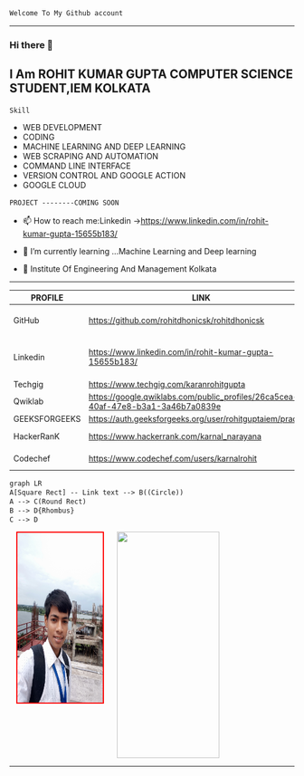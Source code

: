 ```md
Welcome To My Github account
```
---



### Hi there 👋
### 
I Am ROHIT KUMAR GUPTA COMPUTER SCIENCE STUDENT,IEM KOLKATA
---
```css
Skill
```
- WEB DEVELOPMENT
- CODING
- MACHINE LEARNING AND DEEP LEARNING
- WEB SCRAPING AND AUTOMATION
- COMMAND LINE INTERFACE
- VERSION CONTROL AND GOOGLE ACTION
- GOOGLE CLOUD

```md
PROJECT --------COMING SOON
```

- 📫 How to reach me:Linkedin ->https://www.linkedin.com/in/rohit-kumar-gupta-15655b183/
- 🌱 I’m currently learning ...Machine Learning and Deep learning

-  🏢 Institute Of Engineering And Management Kolkata

---

| PROFILE | LINK |DESCRIPTION|
| ------ | ------ | ------ |
| GitHub | https://github.com/rohitdhonicsk/rohitdhonicsk | THIS IS MY GITHUB PROFILE WHERE I UPLOAD SOME OF PROJECT FROM MY MACHINE.DO FOLLOW ME
| Linkedin | https://www.linkedin.com/in/rohit-kumar-gupta-15655b183/ | THIS IS MY LINKEDIN PROFILE,YOU WILL GET TO KNOW MY INTERNSHIP,ACHEIVEMENT,PROJECT,AND COURSE CERTIFICATE
| Techgig | https://www.techgig.com/karanrohitgupta | I had Given Many skill test in this website
| Qwiklab | https://google.qwiklabs.com/public_profiles/26ca5cea-40af-47e8-b3a1-3a46b7a0839e | View My badges and Lab That i completed
| GEEKSFORGEEKS| https://auth.geeksforgeeks.org/user/rohitguptaiem/practice/ | Coding Profile
| HackerRanK | https://www.hackerrank.com/karnal_narayana | here i DO coding,learning and given 3 Skill test
| Codechef | https://www.codechef.com/users/karnalrohit | I am Active User OF Codechef ,I take part in long challenge

```mermaid
graph LR
A[Square Rect] -- Link text --> B((Circle))
A --> C(Round Rect)
B --> D{Rhombus}
C --> D
```

<div style="display:flex;width:100%;align-item:center;justify-content:space-around" >

  <img src="https://github.com/rohitdhonicsk/rohitdhonicsk/blob/master/IMG_20190727_135450.jpg" width="30%" height="300px" style="border:2px solid red;">
    <img  src="https://github-readme-stats.vercel.app/api?username=rohitdhonicsk&&show_icons=true&title_color=a1ff55&icon_color=bb2acf&text_color=ffffff&bg_color=0a192f"                width="60%" height="400px" >
  </div>
  
---
<!--   <img src="https://github.com/rohitdhonicsk/rohitdhonicsk/blob/master/IMG_20190727_135450.jpg" style="width:40%;"> -->
  
</div>

<!--
**rohitdhonicsk/rohitdhonicsk** is a ✨ _special_ ✨ repository because its `README.md` (this file) appears on your GitHub profile.

Here are some ideas to get you started:

-  🏢 Institute Of Engineering And Management Kolkata
- 🔭 I’m currently working on ...
- 🌱 I’m currently learning ...Machine Learning and Deep learning
- 👯 I’m looking to collaborate on ...
- 🤔 I’m looking for help with ...
- 💬 Ask me about ...
- 📫 How to reach me:Linkedin ->https://www.linkedin.com/in/rohit-kumar-gupta-15655b183/
- 😄 Pronouns: ...
- ⚡ Fun fact: ...
-->
 
